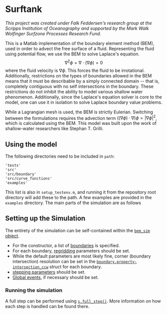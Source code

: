 # Surftank

*This project was created under Falk Feddersen's research group at the Scripps Institution of Oceanography and supported by the Mark Walk Wolfinger Surfzone Processes Research Fund.*

This is a Matlab implementation of the boundary element method (BEM), used in order to advect the free surface of a fluid. 
Representing the fluid using potential flow, we use the BEM to solve Laplace's equation.
$$\nabla^2 \phi = \nabla \cdot (\nabla \phi) = 0$$
where the fluid velocity is $\nabla \phi$. This forces the fluid to be irrotational. Additionally, restrictions on the types of boundaries allowed in the BEM means that it must be describable by a simply connected domain -- that is, completely contiguous with no self intersections in the boundary. These restrictions do not inhibit the ability to model various shallow water phenomenon.
Additionally, since the Laplace's equation solver is core to the model, one can use it in isolation to solve Laplace boundary value problems.

While a Lagrangian mesh is used, the BEM is strictly Eulerian. Switching between the formulations requires the advection term $\big((\nabla \phi)\cdot \nabla\big)\phi = |\nabla\phi|^2$, which is calculated using the BEM. This model was built upon the work of shallow-water researchers like Stephan T. Grilli.

## Using the model

The following directories need to be included in `path`:
```
'tests'
'src'
'src/boundary'
'src/curve_functions'
'examples'
```
This list is also in `setup_testenv.m`, and running it from the repository root directory will add these to the path.
A few examples are provided in the `examples` directory. The main parts of the simulation are as follows

## Setting up the Simulation

The entirety of the simulation can be self-contained within the [`bem_sim` object](doc/bem_sim.md).
- For the constructor, a list of [boundaries](doc/boundary.md) is specified.
- For each boundary, [regridding](doc/boundary.md#property-regridding) parameters should be set.
- While the default parameters are most likely fine, corner (boundary intersection) resolution can be set in the [`boundary.property-intersection_ccw`](doc/boundary.md#property-intersection_ccw) struct for each boundary.
- [stepping parameters](doc/bem_sim.md#property-stepping) should be set.
- [Global events](doc/bem_sim.md#global-events), if necessary should be set.

### Running the simulation

A full step can be performed using [`s.full_step()`](doc/bem_sim.md#method-full_step). More information on how each step is handled can be found there.